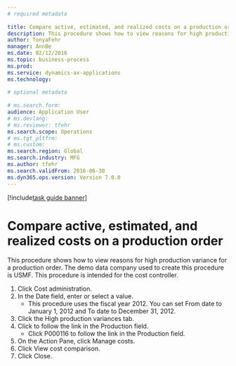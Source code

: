```yaml
--- 
# required metadata 
 
title: Compare active, estimated, and realized costs on a production order
description: This procedure shows how to view reasons for high production variance for a production order. 
author: TonyaFehr 
manager: AnnBe 
ms.date: 02/12/2016
ms.topic: business-process 
ms.prod:  
ms.service: dynamics-ax-applications 
ms.technology:  
 
# optional metadata 
 
# ms.search.form:   
audience: Application User 
# ms.devlang:  
# ms.reviewer: tfehr 
ms.search.scope: Operations 
# ms.tgt_pltfrm:  
# ms.custom:  
ms.search.region: Global
ms.search.industry: MFG
ms.author: tfehr 
ms.search.validFrom: 2016-06-30 
ms.dyn365.ops.version: Version 7.0.0 
---
```


[!include[task guide banner](.../includes/task-guide-banner.md)]

# Compare active, estimated, and realized costs on a production order

This procedure shows how to view reasons for high production variance for a production order. The demo data company used to create this procedure is USMF. This procedure is intended for the cost controller.

1. Click Cost administration.
2. In the Date field, enter or select a value.
    * This procedure uses the fiscal year 2012. You can set From date to January 1, 2012 and To date to December 31, 2012.  
3. Click the High production variances tab.
4. Click to follow the link in the Production field.
    * Click P000116 to follow the link in the Production field.  
5. On the Action Pane, click Manage costs.
6. Click View cost comparison.
7. Click Close.

